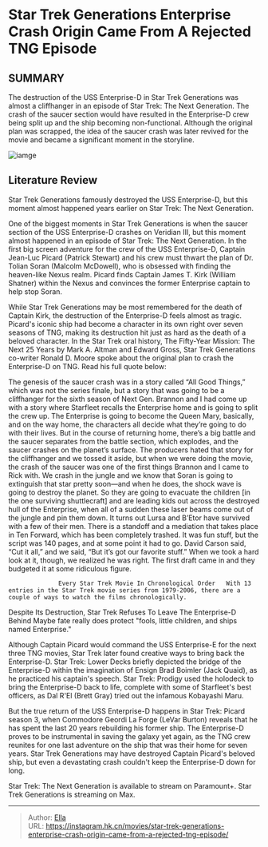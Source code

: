 # Star Trek Generations Enterprise Crash Origin Came From A Rejected TNG Episode


## SUMMARY 



  The destruction of the USS Enterprise-D in Star Trek Generations was almost a cliffhanger in an episode of Star Trek: The Next Generation.   The crash of the saucer section would have resulted in the Enterprise-D crew being split up and the ship becoming non-functional.   Although the original plan was scrapped, the idea of the saucer crash was later revived for the movie and became a significant moment in the storyline.  

![iamge](https://static1.srcdn.com/wordpress/wp-content/uploads/2024/01/the-enterprise-d-patrick-stewart-as-picard-from-star-trek-generations.jpg)

## Literature Review

Star Trek Generations famously destroyed the USS Enterprise-D, but this moment almost happened years earlier on Star Trek: The Next Generation.




One of the biggest moments in Star Trek Generations is when the saucer section of the USS Enterprise-D crashes on Veridian III, but this moment almost happened in an episode of Star Trek: The Next Generation. In the first big screen adventure for the crew of the USS Enterprise-D, Captain Jean-Luc Picard (Patrick Stewart) and his crew must thwart the plan of Dr. Tolian Soran (Malcolm McDowell), who is obsessed with finding the heaven-like Nexus realm. Picard finds Captain James T. Kirk (William Shatner) within the Nexus and convinces the former Enterprise captain to help stop Soran.




While Star Trek Generations may be most remembered for the death of Captain Kirk, the destruction of the Enterprise-D feels almost as tragic. Picard&#39;s iconic ship had become a character in its own right over seven seasons of TNG, making its destruction hit just as hard as the death of a beloved character. In the Star Trek oral history, The Fifty-Year Mission: The Next 25 Years by Mark A. Altman and Edward Gross, Star Trek Generations co-writer Ronald D. Moore spoke about the original plan to crash the Enterprise-D on TNG. Read his full quote below:


The genesis of the saucer crash was in a story called “All Good Things,” which was not the series finale, but a story that was going to be a cliffhanger for the sixth season of Next Gen. Brannon and I had come up with a story where Starfleet recalls the Enterprise home and is going to split the crew up. The Enterprise is going to become the Queen Mary, basically, and on the way home, the characters all decide what they’re going to do with their lives. But in the course of returning home, there’s a big battle and the saucer separates from the battle section, which explodes, and the saucer crashes on the planet’s surface. The producers hated that story for the cliffhanger and we tossed it aside, but when we were doing the movie, the crash of the saucer was one of the first things Brannon and I came to Rick with. We crash in the jungle and we know that Soran is going to extinguish that star pretty soon—and when he does, the shock wave is going to destroy the planet. So they are going to evacuate the children [in the one surviving shuttlecraft] and are leading kids out across the destroyed hull of the Enterprise, when all of a sudden these laser beams come out of the jungle and pin them down. It turns out Lursa and B’Etor have survived with a few of their men. There is a standoff and a mediation that takes place in Ten Forward, which has been completely trashed. It was fun stuff, but the script was 140 pages, and at some point it had to go. David Carson said, “Cut it all,” and we said, “But it’s got our favorite stuff.” When we took a hard look at it, though, we realized he was right. The first draft came in and they budgeted it at some ridiculous figure.





                  Every Star Trek Movie In Chronological Order   With 13 entries in the Star Trek movie series from 1979-2006, there are a couple of ways to watch the films chronologically.   


 Despite Its Destruction, Star Trek Refuses To Leave The Enterprise-D Behind 
Maybe fate really does protect &#34;fools, little children, and ships named Enterprise.&#34;
         

Although Captain Picard would command the USS Enterprise-E for the next three TNG movies, Star Trek later found creative ways to bring back the Enterprise-D. Star Trek: Lower Decks briefly depicted the bridge of the Enterprise-D within the imagination of Ensign Brad Boimler (Jack Quaid), as he practiced his captain&#39;s speech. Star Trek: Prodigy used the holodeck to bring the Enterprise-D back to life, complete with some of Starfleet&#39;s best officers, as Dal R&#39;El (Brett Gray) tried out the infamous Kobayashi Maru.




But the true return of the USS Enterprise-D happens in Star Trek: Picard season 3, when Commodore Geordi La Forge (LeVar Burton) reveals that he has spent the last 20 years rebuilding his former ship. The Enterprise-D proves to be instrumental in saving the galaxy yet again, as the TNG crew reunites for one last adventure on the ship that was their home for seven years. Star Trek Generations may have destroyed Captain Picard&#39;s beloved ship, but even a devastating crash couldn&#39;t keep the Enterprise-D down for long.



Star Trek: The Next Generation is available to stream on Paramount&#43;. Star Trek Generations is streaming on Max.






---

> Author: [Ella](https://instagram.hk.cn/)  
> URL: https://instagram.hk.cn/movies/star-trek-generations-enterprise-crash-origin-came-from-a-rejected-tng-episode/  

